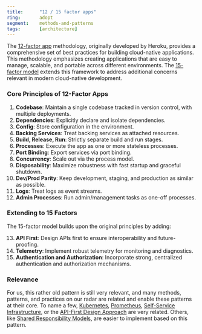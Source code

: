 ```yaml
---
title:      "12 / 15 factor apps"
ring:       adopt
segment:    methods-and-patterns
tags:       [architecture]
---
```


The [12-factor app](https://12factor.net/de/) methodology, originally developed by Heroku, provides a comprehensive set of best practices for building cloud-native applications. This methodology emphasizes creating applications that are easy to manage, scalable, and portable across different environments. The [15-factor model](https://developer.ibm.com/articles/15-factor-applications/) extends this framework to address additional concerns relevant in modern cloud-native development.

### Core Principles of 12-Factor Apps

1. **Codebase**: Maintain a single codebase tracked in version control, with multiple deployments.
2. **Dependencies**: Explicitly declare and isolate dependencies.
3. **Config**: Store configuration in the environment.
4. **Backing Services**: Treat backing services as attached resources.
5. **Build, Release, Run**: Strictly separate build and run stages.
6. **Processes**: Execute the app as one or more stateless processes.
7. **Port Binding**: Export services via port binding.
8. **Concurrency**: Scale out via the process model.
9. **Disposability**: Maximize robustness with fast startup and graceful shutdown.
10. **Dev/Prod Parity**: Keep development, staging, and production as similar as possible.
11. **Logs**: Treat logs as event streams.
12. **Admin Processes**: Run admin/management tasks as one-off processes.

### Extending to 15 Factors

The 15-factor model builds upon the original principles by adding:

13. **API First**: Design APIs first to ensure interoperability and future-proofing.
14. **Telemetry**: Implement robust telemetry for monitoring and diagnostics.
15. **Authentication and Authorization**: Incorporate strong, centralized authentication and authorization mechanisms.

### Relevance

For us, this rather old pattern is still very relevant, and many methods, patterns, and practices on our radar are related and enable these patterns at their core. To name a few, [Kubernetes](/platforms-and-aoe-services/kubernetes/), [Prometheus](/platforms-and-aoe-services/prometheus/), [Self-Service Infrastructure](/platforms-and-aoe-services/self-service-infrastructure/), or the [API-First Design Approach](/methods-and-patterns/api-first-design-approach/) are very related. Others, like [Shared Responsibility Models](/methods-and-patterns/shared-responsibility/), are easier to implement based on this pattern.
